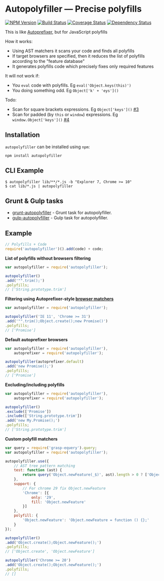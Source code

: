 # Autopolyfiller — Precise polyfills

[![NPM Version](https://badge.fury.io/js/autopolyfiller.png)](https://npmjs.org/package/autopolyfiller) [![Build Status](https://travis-ci.org/azproduction/autopolyfiller.png?branch=master)](https://travis-ci.org/azproduction/autopolyfiller) [![Coverage Status](https://coveralls.io/repos/azproduction/autopolyfiller/badge.png?branch=master&)](https://coveralls.io/r/azproduction/autopolyfiller) [![Dependency Status](https://gemnasium.com/azproduction/autopolyfiller.png)](https://gemnasium.com/azproduction/autopolyfiller)

This is like [Autoprefixer](https://github.com/ai/autoprefixer), but for JavaScript polyfills

How it works:

 * Using AST matchers it scans your code and finds all polyfills
 * If target browsers are specified, then it reduces the list of polyfills according to the "feature database"
 * It generates polyfills code which precisely fixes only required features

It will not work if:

 * You `eval` code with polyfills. Eg `eval('Object.keys(this)')`
 * You doing something odd. Eg `Object['k' + 'eys']()`

Todo:

 * Scan for square brackets expressions. Eg `Object['keys']()` [#3](https://github.com/azproduction/autopolyfiller/issues/3)
 * Scan for padded (by `this` or `window`) expressions. Eg `window.Object['keys']()` [#4](https://github.com/azproduction/autopolyfiller/issues/4)

## Installation 

`autopolyfiller` can be installed using `npm`:

```
npm install autopolyfiller
```

## CLI Example

```
$ autopolyfiller lib/**/*.js -b "Explorer 7, Chrome >= 10"
$ cat lib/*.js | autopolyfiller
```

## Grunt & Gulp tasks

 * [grunt-autopolyfiller](https://github.com/azproduction/grunt-autopolyfiller/) - Grunt task for autopolyfiller.
 * [gulp-autopolyfiller](https://github.com/azproduction/gulp-autopolyfiller/) - Gulp task for autopolyfiller.

## Example

```js
// Polyfills + Code
require('autopolyfiller')().add(code) + code;
```

**List of polyfills without browsers filtering**

```js
var autopolyfiller = require('autopolyfiller');

autopolyfiller()
.add('"".trim();')
.polyfills;
// ['String.prototype.trim']
```

**Filtering using Autoprefixer-style [browser matchers](https://github.com/ai/autoprefixer#browsers)**

```js
var autopolyfiller = require('autopolyfiller');

autopolyfiller('IE 11', 'Chrome >= 31')
.add('"".trim();Object.create();new Promise()')
.polyfills;
// ['Promise']
```

**Default autoprefixer browsers**

```js
var autopolyfiller = require('autopolyfiller'),
    autoprefixer = require('autopolyfiller');

autopolyfiller(autoprefixer.default)
.add('new Promise();')
.polyfills;
// ['Promise']
```

**Excluding/including polyfills**

```js
var autopolyfiller = require('autopolyfiller'),
    autoprefixer = require('autopolyfiller');

autopolyfiller()
.exclude(['Promise'])
.include(['String.prototype.trim'])
.add('new My.Promise();')
.polyfills;
// ['String.prototype.trim']
```

**Custom polyfill matchers**

```js
var query = require('grasp-equery').query;
var autopolyfiller = require('autopolyfiller');

autopolyfiller.use({
    // AST tree pattern matching
    test: function (ast) {
        return query('Object.newFeature(_$)', ast).length > 0 ? ['Object.newFeature'] : [];
    },
    support: {
        // For chrome 29 fix Object.newFeature
        'Chrome': [{
            only: '29',
            fill: 'Object.newFeature'
        }]
    },
    polyfill: {
        'Object.newFeature': 'Object.newFeature = function () {};'
    }
});

autopolyfiller()
.add('Object.create();Object.newFeature();')
.polyfills;
// ['Object.create', 'Object.newFeature']

autopolyfiller('Chrome >= 20')
.add('Object.create();Object.newFeature();')
.polyfills;
// []
```
